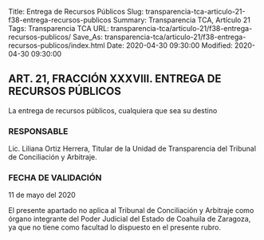 Title: Entrega de Recursos Públicos
Slug: transparencia-tca-articulo-21-f38-entrega-recursos-publicos
Summary: Transparencia TCA, Artículo 21
Tags: Transparencia TCA
URL: transparencia-tca/articulo-21/f38-entrega-recursos-publicos/
Save_As: transparencia-tca/articulo-21/f38-entrega-recursos-publicos/index.html
Date: 2020-04-30 09:30:00
Modified: 2020-04-30 09:30:00


## ART. 21, FRACCIÓN XXXVIII. ENTREGA DE RECURSOS PÚBLICOS

La entrega de recursos públicos, cualquiera que sea su destino


### RESPONSABLE

Lic. Liliana Ortiz Herrera, Titular de la Unidad de Transparencia del Tribunal de Conciliación y Arbitraje.


### FECHA DE VALIDACIÓN

11 de mayo del 2020


El presente apartado no aplica al Tribunal de Conciliación y Arbitraje como órgano integrante del Poder Judicial del Estado de Coahuila de Zaragoza, ya que no tiene como facultad lo dispuesto en el presente rubro.




